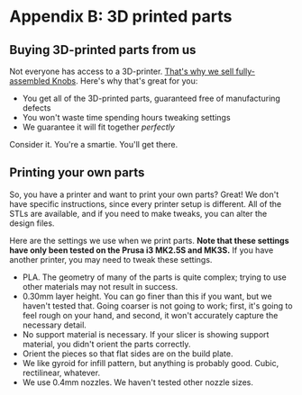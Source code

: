 # Appendix B: 3D printed parts

## Buying 3D-printed parts from us
Not everyone has access to a 3D-printer. [That's why we sell fully-assembled Knobs](https://ploopy.co/product-category/knob/). Here's why that's great for you:

- You get all of the 3D-printed parts, guaranteed free of manufacturing defects
- You won't waste time spending hours tweaking settings
- We guarantee it will fit together *perfectly*

Consider it. You're a smartie. You'll get there.

## Printing your own parts

So, you have a printer and want to print your own parts? Great! We don't have specific instructions, since every printer setup is different. All of the STLs are available, and if you need to make tweaks, you can alter the design files.

Here are the settings we use when we print parts. **Note that these settings have only been tested on the Prusa i3 MK2.5S and MK3S.** If you have another printer, you may need to tweak these settings.

- PLA. The geometry of many of the parts is quite complex; trying to use other materials may not result in success.
- 0.30mm layer height. You can go finer than this if you want, but we haven't tested that. Going coarser is not going to work; first, it's going to feel rough on your hand, and second, it won't accurately capture the necessary detail.
- No support material is necessary. If your slicer is showing support material, you didn't orient the parts correctly.
- Orient the pieces so that flat sides are on the build plate.
- We like gyroid for infill pattern, but anything is probably good. Cubic, rectilinear, whatever.
- We use 0.4mm nozzles. We haven't tested other nozzle sizes.